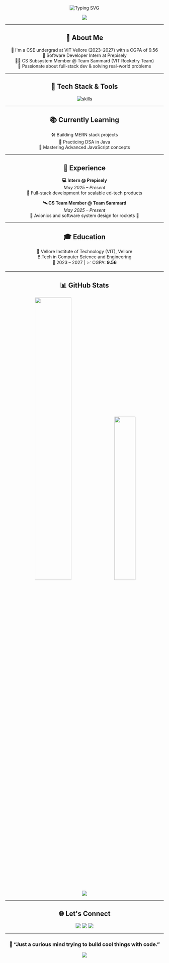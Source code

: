 <div align="center">
  <img src="https://readme-typing-svg.herokuapp.com?font=Fira+Code&weight=600&size=24&pause=1000&center=true&vCenter=true&width=550&lines=Hey+I'm+Sujal+Agarwal;Full-Stack+Developer+%7C+Problem+Solver;Curious+Mind+Building+Cool+Things" alt="Typing SVG" />
</div>

<p align="center">
  <img src="https://capsule-render.vercel.app/api?type=waving&color=0:4facfe,100:00f2fe&height=150&section=header&text=Sujal%20Agarwal&fontSize=40&fontAlign=50&fontColor=ffffff"/>
</p>

---

<h2 align="center">🚀 About Me</h2>

<p align="center">
🔭 I'm a CSE undergrad at VIT Vellore (2023–2027) with a CGPA of 9.56  <br>
💼 Software Developer Intern at Prepisely <br>
👨‍🚀 CS Subsystem Member @ Team Sammard (VIT Rocketry Team) <br>
🌱 Passionate about full-stack dev & solving real-world problems
</p>

---

<h2 align="center">🧰 Tech Stack & Tools</h2>

<p align="center">
  <img src="https://skillicons.dev/icons?i=c,java,py,js,html,css,react,nodejs,express,mysql,mongodb,git,github,vscode" alt="skills"/>
</p>

---

<h2 align="center">📚 Currently Learning</h2>

<p align="center">
  🛠️ Building MERN stack projects <br>
  📘 Practicing DSA in Java <br>
  🚀 Mastering Advanced JavaScript concepts
</p>

---

<h2 align="center">💼 Experience</h2>

<p align="center">
  <b>💻 Intern @ Prepisely</b> <br>
  <i>May 2025 – Present</i> <br>
  🔹 Full-stack development for scalable ed-tech products
</p>

<p align="center">
  <b>🛰️ CS Team Member @ Team Sammard</b> <br>
  <i>May 2025 – Present</i> <br>
  🔹 Avionics and software system design for rockets 🚀
</p>

---

<h2 align="center">🎓 Education</h2>

<p align="center">
  📍 Vellore Institute of Technology (VIT), Vellore <br>
  B.Tech in Computer Science and Engineering <br>
  📅 2023 – 2027 | 📈 CGPA: <b>9.56</b>
</p>

---

<h2 align="center">📊 GitHub Stats</h2>

<p align="center">
  <img width="48%" src="https://github-readme-stats.vercel.app/api?username=sujal-ag&show_icons=true&theme=tokyonight&hide_border=true" />
  &nbsp;&nbsp;
  <img width="36.5%" src="https://github-readme-stats.vercel.app/api/top-langs/?username=sujal-ag&layout=compact&theme=tokyonight&hide_border=true" />
</p>


<p align="center">
  <img src="https://github-profile-summary-cards.vercel.app/api/cards/profile-details?username=sujal-ag&theme=tokyonight" />
</p>



---

<h2 align="center">🌐 Let's Connect</h2>

<p align="center">
  <a href="https://www.linkedin.com/in/sujal-ag" target="_blank"><img src="https://img.shields.io/badge/LinkedIn-blue?style=for-the-badge&logo=linkedin" /></a>
  <a href="https://github.com/sujal-ag" target="_blank"><img src="https://img.shields.io/badge/GitHub-black?style=for-the-badge&logo=github" /></a>
  <a href="mailto:sujalagarwal0987@gmail.com" target="_blank"><img src="https://img.shields.io/badge/Email-red?style=for-the-badge&logo=gmail" /></a>
</p>

---

<h3 align="center">🧠 “Just a curious mind trying to build cool things with code.”</h3>

<p align="center">
  <img src="https://capsule-render.vercel.app/api?type=waving&color=0:00f2fe,100:4facfe&height=120&section=footer"/>
</p>
